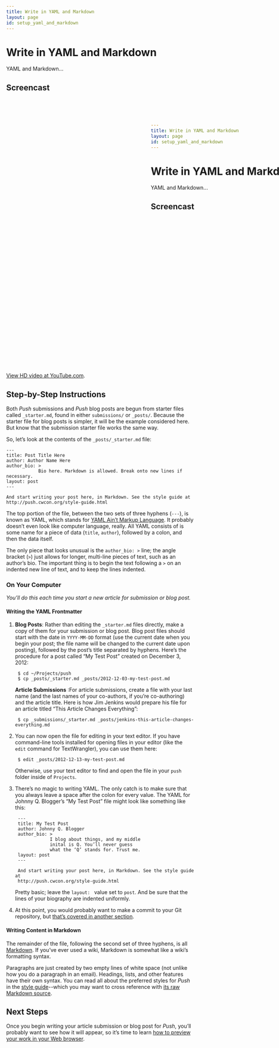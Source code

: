```yaml
---
title: Write in YAML and Markdown
layout: page
id: setup_yaml_and_markdown
---
```


# Write in YAML and Markdown

YAML and Markdown...

## Screencast

<div class="video-container">
  <iframe width="1280" height="720" src="?rel=0" frameborder="0" allowfullscreen="allowfullscreen"> </iframe>
</div>

[View HD video at YouTube.com](http://www.youtube.com/watch_popup?v=AAAAAAAAAAAAA&hd=1).

## Step-by-Step Instructions

Both *Push* submissions and *Push* blog posts are begun from starter files called `_starter.md`,
found in either `submissions/` or `_posts/`. Because the starter file for blog posts is simpler, it
will be the example considered here. But know that the submission starter file works the same way.

So, let’s look at the contents of the `_posts/_starter.md` file:

    ---
    title: Post Title Here
    author: Author Name Here
    author_bio: >
                Bio here. Markdown is allowed. Break onto new lines if necessary.
    layout: post
    ---

    And start writing your post here, in Markdown. See the style guide at
    http://push.cwcon.org/style-guide.html

The top portion of the file, between the two sets of three hyphens (`---`), is known as YAML, which
stands for [YAML Ain’t Markup Language](http://www.yaml.org/). It probably doesn’t even look like
computer language, really. All YAML consists of is some name for a piece of data (`title`,
`author`), followed by a colon, and then the data itself.

The only piece that looks unusual is the `author_bio: >` line; the angle bracket (`>`) just allows
for longer, multi-line pieces of text, such as an author’s bio. The important thing is to begin the
text following a `>` on an indented new line of text, and to keep the lines indented.

### On Your Computer
*You’ll do this each time you start a new article for submission or blog post.*

#### Writing the YAML Frontmatter

1. **Blog Posts**: Rather than editing the `_starter.md` files directly, make a copy of them for
   your submission or blog post. Blog post files should start with the date in `YYYY-MM-DD` format
   (use the current date when you begin your post; the file name will be changed to the current date
   upon posting), followed by the post’s title separated by hyphens. Here’s the procedure for a post
   called “My Test Post” created on December 3, 2012:

        $ cd ~/Projects/push
        $ cp _posts/_starter.md _posts/2012-12-03-my-test-post.md

   **Article Submissions** :For article submissions, create a file with your last name (and the last
   names of your co-authors, if you’re co-authoring) and the article title. Here is how Jim Jenkins
   would prepare his file for an article titled “This Article Changes Everything”:

        $ cp _submissions/_starter.md _posts/jenkins-this-article-changes-everything.md

2. You can now open the file for editing in your text editor. If you have command-line tools
   installed for opening files in your editor (like the `edit` command for TextWrangler), you
   can use them here:

        $ edit _posts/2012-12-13-my-test-post.md

   Otherwise, use your text editor to find and open the file in your `push` folder inside of
   `Projects`.

3. There’s no magic to writing YAML. The only catch is to make sure that you always leave a space
   after the colon for every value. The YAML for Johnny Q. Blogger’s “My Test Post” file might look
   like something like this:

        ---
        title: My Test Post
        author: Johnny Q. Blogger
        author_bio: >
                    I blog about things, and my middle
                    inital is Q. You’ll never guess
                    what the ‘Q’ stands for. Trust me.
        layout: post
        ---

        And start writing your post here, in Markdown. See the style guide at
        http://push.cwcon.org/style-guide.html

   Pretty basic; leave the `layout: ` value set to `post`. And be sure that the lines of your
   biography are indented uniformly.

4. At this point, you would probably want to make a commit to your Git repository, but
   [that’s covered in another section](/setup/add-and-commit.html).

#### Writing Content in Markdown

The remainder of the file, following the second set of three hyphens, is all
[Markdown](http://daringfireball.net/projects/markdown/syntax). If you’ve ever used a wiki,
Markdown is somewhat like a wiki’s formatting syntax.

Paragraphs are just created by two empty lines of white space (not unlike how you do a paragraph
in an email). Headings, lists, and other features have their own syntax. You can read all about
the preferred styles for *Push* in the [style guide](/style-guide.html)--which you may want to
cross reference with
[its raw Markdown source](https://raw.github.com/cwcon/push/master/style-guide.md).

## Next Steps

Once you begin writing your article submission or blog post for *Push*, you’ll probably want to
see how it will appear, so it’s time to learn
[how to preview your work in your Web browser](/setup/previewing-work.html).
